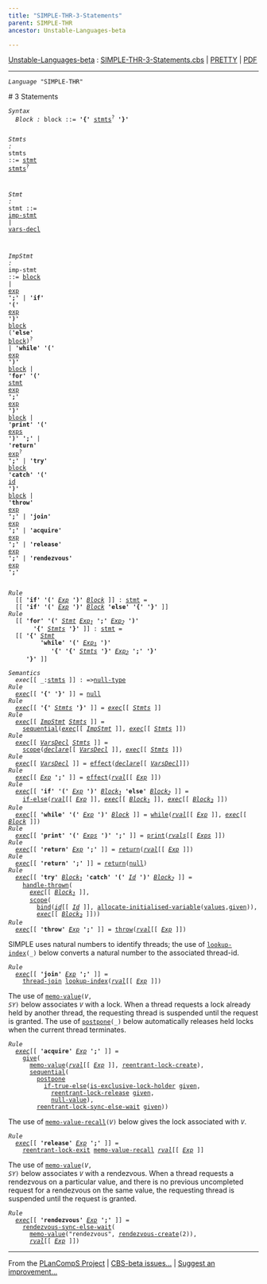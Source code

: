 ```yaml
---
title: "SIMPLE-THR-3-Statements"
parent: SIMPLE-THR
ancestor: Unstable-Languages-beta

---
```


[Unstable-Languages-beta] : [SIMPLE-THR-3-Statements.cbs] \| [PRETTY] \| [PDF]


----
<div class="highlighter-rouge"><pre class="highlight"><code><i class="keyword">Language</i> <span id="Language_SIMPLE-THR">"SIMPLE-THR"</span></code></pre></div>
# <span id="SectionNumber_3">3</span> Statements

<div class="highlighter-rouge"><pre class="highlight"><code><i class="keyword">Syntax</i>
  <i class="keyword"></i><i class="var"><i class="var"><span id="VariableStem_Block">Block</span></i> :</i> <span class="syn-name"><span id="SyntaxName_block">block</span></span> ::= <b class="atom">'{'</b> <span class="syn-name"><a href="#SyntaxName_stmts">stmts</a></span><sup class="sup">?</sup> <b class="atom">'}'</b>

  <i class="keyword"></i><i class="var"><i class="var"><span id="VariableStem_Stmts">Stmts</span></i> :</i> <span class="syn-name"><span id="SyntaxName_stmts">stmts</span></span> ::= <span class="syn-name"><a href="#SyntaxName_stmt">stmt</a></span> <span class="syn-name"><a href="#SyntaxName_stmts">stmts</a></span><sup class="sup">?</sup>

  <i class="keyword"></i><i class="var"><i class="var"><span id="VariableStem_Stmt">Stmt</span></i> :</i> <span class="syn-name"><span id="SyntaxName_stmt">stmt</span></span> ::= <span class="syn-name"><a href="#SyntaxName_imp-stmt">imp-stmt</a></span> | <span class="syn-name"><a href="../SIMPLE-THR-4-Declarations/index.html#SyntaxName_vars-decl">vars-decl</a></span>

  <i class="keyword"></i><i class="var"><i class="var"><span id="VariableStem_ImpStmt">ImpStmt</span></i> :</i> <span class="syn-name"><span id="SyntaxName_imp-stmt">imp-stmt</span></span> ::= <span class="syn-name"><a href="#SyntaxName_block">block</a></span>
               |  <span class="syn-name"><a href="../SIMPLE-THR-2-Expressions/index.html#SyntaxName_exp">exp</a></span> <b class="atom">';'</b>
               |  <b class="atom">'if'</b> <b class="atom">'('</b> <span class="syn-name"><a href="../SIMPLE-THR-2-Expressions/index.html#SyntaxName_exp">exp</a></span> <b class="atom">')'</b> <span class="syn-name"><a href="#SyntaxName_block">block</a></span> (<b class="atom">'else'</b> <span class="syn-name"><a href="#SyntaxName_block">block</a></span>)<sup class="sup">?</sup>
               |  <b class="atom">'while'</b> <b class="atom">'('</b> <span class="syn-name"><a href="../SIMPLE-THR-2-Expressions/index.html#SyntaxName_exp">exp</a></span> <b class="atom">')'</b> <span class="syn-name"><a href="#SyntaxName_block">block</a></span>
               |  <b class="atom">'for'</b> <b class="atom">'('</b> <span class="syn-name"><a href="#SyntaxName_stmt">stmt</a></span> <span class="syn-name"><a href="../SIMPLE-THR-2-Expressions/index.html#SyntaxName_exp">exp</a></span> <b class="atom">';'</b> <span class="syn-name"><a href="../SIMPLE-THR-2-Expressions/index.html#SyntaxName_exp">exp</a></span> <b class="atom">')'</b> <span class="syn-name"><a href="#SyntaxName_block">block</a></span>
               |  <b class="atom">'print'</b> <b class="atom">'('</b> <span class="syn-name"><a href="../SIMPLE-THR-2-Expressions/index.html#SyntaxName_exps">exps</a></span> <b class="atom">')'</b> <b class="atom">';'</b>
               |  <b class="atom">'return'</b> <span class="syn-name"><a href="../SIMPLE-THR-2-Expressions/index.html#SyntaxName_exp">exp</a></span><sup class="sup">?</sup> <b class="atom">';'</b>
               |  <b class="atom">'try'</b> <span class="syn-name"><a href="#SyntaxName_block">block</a></span> <b class="atom">'catch'</b> <b class="atom">'('</b> <span class="syn-name"><a href="../SIMPLE-THR-1-Lexical/index.html#SyntaxName_id">id</a></span> <b class="atom">')'</b> <span class="syn-name"><a href="#SyntaxName_block">block</a></span>
               |  <b class="atom">'throw'</b> <span class="syn-name"><a href="../SIMPLE-THR-2-Expressions/index.html#SyntaxName_exp">exp</a></span> <b class="atom">';'</b>
               |  <b class="atom">'join'</b> <span class="syn-name"><a href="../SIMPLE-THR-2-Expressions/index.html#SyntaxName_exp">exp</a></span> <b class="atom">';'</b>
               |  <b class="atom">'acquire'</b> <span class="syn-name"><a href="../SIMPLE-THR-2-Expressions/index.html#SyntaxName_exp">exp</a></span> <b class="atom">';'</b>
               |  <b class="atom">'release'</b> <span class="syn-name"><a href="../SIMPLE-THR-2-Expressions/index.html#SyntaxName_exp">exp</a></span> <b class="atom">';'</b>
               |  <b class="atom">'rendezvous'</b> <span class="syn-name"><a href="../SIMPLE-THR-2-Expressions/index.html#SyntaxName_exp">exp</a></span> <b class="atom">';'</b></code></pre></div>

<div class="highlighter-rouge"><pre class="highlight"><code><i class="keyword">Rule</i>
  [[ <b class="atom">'if'</b> <b class="atom">'('</b> <span id="Variable254_Exp"><i class="var"><a href="../SIMPLE-THR-2-Expressions/index.html#VariableStem_Exp">Exp</a></i></span> <b class="atom">')'</b> <span id="Variable261_Block"><i class="var"><a href="#VariableStem_Block">Block</a></i></span> ]] : <span class="syn-name"><a href="#SyntaxName_stmt">stmt</a></span> =
  [[ <b class="atom">'if'</b> <b class="atom">'('</b> <a href="#Variable254_Exp"><i class="var">Exp</i></a> <b class="atom">')'</b> <a href="#Variable261_Block"><i class="var">Block</i></a> <b class="atom">'else'</b> <b class="atom">'{'</b> <b class="atom">'}'</b> ]]
<i class="keyword">Rule</i>
  [[ <b class="atom">'for'</b> <b class="atom">'('</b> <span id="Variable315_Stmt"><i class="var"><a href="#VariableStem_Stmt">Stmt</a></i></span> <span id="Variable321_Exp1"><i class="var"><a href="../SIMPLE-THR-2-Expressions/index.html#VariableStem_Exp">Exp</a><sub class="sub">1</sub></i></span> <b class="atom">';'</b> <span id="Variable329_Exp2"><i class="var"><a href="../SIMPLE-THR-2-Expressions/index.html#VariableStem_Exp">Exp</a><sub class="sub">2</sub></i></span> <b class="atom">')'</b>
       <b class="atom">'{'</b> <span id="Variable338_Stmts"><i class="var"><a href="#VariableStem_Stmts">Stmts</a></i></span> <b class="atom">'}'</b> ]] : <span class="syn-name"><a href="#SyntaxName_stmt">stmt</a></span> =
  [[ <b class="atom">'{'</b> <a href="#Variable315_Stmt"><i class="var">Stmt</i></a>
         <b class="atom">'while'</b> <b class="atom">'('</b> <a href="#Variable321_Exp1"><i class="var">Exp<sub class="sub">1</sub></i></a> <b class="atom">')'</b>
            <b class="atom">'{'</b> <b class="atom">'{'</b> <a href="#Variable338_Stmts"><i class="var">Stmts</i></a> <b class="atom">'}'</b> <a href="#Variable329_Exp2"><i class="var">Exp<sub class="sub">2</sub></i></a> <b class="atom">';'</b> <b class="atom">'}'</b>
     <b class="atom">'}'</b> ]]</code></pre></div>

<div class="highlighter-rouge"><pre class="highlight"><code><i class="keyword">Semantics</i>
  <i class="sem-name"><span id="SemanticsName_exec">exec</span></i>[[ _:<span class="syn-name"><a href="#SyntaxName_stmts">stmts</a></span> ]] : =><span class="name"><a href="../../../../../Funcons-beta/Values/Primitive/Null/index.html#Name_null-type">null-type</a></span>
<i class="keyword">Rule</i>
  <i class="sem-name"><a href="#SemanticsName_exec">exec</a></i>[[ <b class="atom">'{'</b> <b class="atom">'}'</b> ]] = <span class="name"><a href="../../../../../Funcons-beta/Values/Primitive/Null/index.html#Name_null">null</a></span>
<i class="keyword">Rule</i>
  <i class="sem-name"><a href="#SemanticsName_exec">exec</a></i>[[ <b class="atom">'{'</b> <span id="Variable456_Stmts"><i class="var"><a href="#VariableStem_Stmts">Stmts</a></i></span> <b class="atom">'}'</b> ]] = <i class="sem-name"><a href="#SemanticsName_exec">exec</a></i>[[ <a href="#Variable456_Stmts"><i class="var">Stmts</i></a> ]]
<i class="keyword">Rule</i>
  <i class="sem-name"><a href="#SemanticsName_exec">exec</a></i>[[ <span id="Variable489_ImpStmt"><i class="var"><a href="#VariableStem_ImpStmt">ImpStmt</a></i></span> <span id="Variable494_Stmts"><i class="var"><a href="#VariableStem_Stmts">Stmts</a></i></span> ]] =
    <span class="name"><a href="../../../../../Funcons-beta/Computations/Normal/Flowing/index.html#Name_sequential">sequential</a></span>(<i class="sem-name"><a href="#SemanticsName_exec">exec</a></i>[[ <a href="#Variable489_ImpStmt"><i class="var">ImpStmt</i></a> ]], <i class="sem-name"><a href="#SemanticsName_exec">exec</a></i>[[ <a href="#Variable494_Stmts"><i class="var">Stmts</i></a> ]])
<i class="keyword">Rule</i>
  <i class="sem-name"><a href="#SemanticsName_exec">exec</a></i>[[ <span id="Variable544_VarsDecl"><i class="var"><a href="../SIMPLE-THR-4-Declarations/index.html#VariableStem_VarsDecl">VarsDecl</a></i></span> <span id="Variable549_Stmts"><i class="var"><a href="#VariableStem_Stmts">Stmts</a></i></span> ]] =
    <span class="name"><a href="../../../../../Funcons-beta/Computations/Normal/Binding/index.html#Name_scope">scope</a></span>(<i class="sem-name"><a href="../SIMPLE-THR-4-Declarations/index.html#SemanticsName_declare">declare</a></i>[[ <a href="#Variable544_VarsDecl"><i class="var">VarsDecl</i></a> ]], <i class="sem-name"><a href="#SemanticsName_exec">exec</a></i>[[ <a href="#Variable549_Stmts"><i class="var">Stmts</i></a> ]])
<i class="keyword">Rule</i>
  <i class="sem-name"><a href="#SemanticsName_exec">exec</a></i>[[ <span id="Variable599_VarsDecl"><i class="var"><a href="../SIMPLE-THR-4-Declarations/index.html#VariableStem_VarsDecl">VarsDecl</a></i></span> ]] = <span class="name"><a href="../../../../../Funcons-beta/Computations/Normal/Flowing/index.html#Name_effect">effect</a></span>(<i class="sem-name"><a href="../SIMPLE-THR-4-Declarations/index.html#SemanticsName_declare">declare</a></i>[[ <a href="#Variable599_VarsDecl"><i class="var">VarsDecl</i></a>]])
<i class="keyword">Rule</i>
  <i class="sem-name"><a href="#SemanticsName_exec">exec</a></i>[[ <span id="Variable635_Exp"><i class="var"><a href="../SIMPLE-THR-2-Expressions/index.html#VariableStem_Exp">Exp</a></i></span> <b class="atom">';'</b> ]] = <span class="name"><a href="../../../../../Funcons-beta/Computations/Normal/Flowing/index.html#Name_effect">effect</a></span>(<i class="sem-name"><a href="../SIMPLE-THR-2-Expressions/index.html#SemanticsName_rval">rval</a></i>[[ <a href="#Variable635_Exp"><i class="var">Exp</i></a> ]])
<i class="keyword">Rule</i>
  <i class="sem-name"><a href="#SemanticsName_exec">exec</a></i>[[ <b class="atom">'if'</b> <b class="atom">'('</b> <span id="Variable678_Exp"><i class="var"><a href="../SIMPLE-THR-2-Expressions/index.html#VariableStem_Exp">Exp</a></i></span> <b class="atom">')'</b> <span id="Variable686_Block1"><i class="var"><a href="#VariableStem_Block">Block</a><sub class="sub">1</sub></i></span> <b class="atom">'else'</b> <span id="Variable694_Block2"><i class="var"><a href="#VariableStem_Block">Block</a><sub class="sub">2</sub></i></span> ]] =
    <span class="name"><a href="../../../../../Funcons-beta/Computations/Normal/Flowing/index.html#Name_if-else">if-else</a></span>(<i class="sem-name"><a href="../SIMPLE-THR-2-Expressions/index.html#SemanticsName_rval">rval</a></i>[[ <a href="#Variable678_Exp"><i class="var">Exp</i></a> ]], <i class="sem-name"><a href="#SemanticsName_exec">exec</a></i>[[ <a href="#Variable686_Block1"><i class="var">Block<sub class="sub">1</sub></i></a> ]], <i class="sem-name"><a href="#SemanticsName_exec">exec</a></i>[[ <a href="#Variable694_Block2"><i class="var">Block<sub class="sub">2</sub></i></a> ]])
<i class="keyword">Rule</i>
  <i class="sem-name"><a href="#SemanticsName_exec">exec</a></i>[[ <b class="atom">'while'</b> <b class="atom">'('</b> <span id="Variable768_Exp"><i class="var"><a href="../SIMPLE-THR-2-Expressions/index.html#VariableStem_Exp">Exp</a></i></span> <b class="atom">')'</b> <span id="Variable775_Block"><i class="var"><a href="#VariableStem_Block">Block</a></i></span> ]] = <span class="name"><a href="../../../../../Funcons-beta/Computations/Normal/Flowing/index.html#Name_while">while</a></span>(<i class="sem-name"><a href="../SIMPLE-THR-2-Expressions/index.html#SemanticsName_rval">rval</a></i>[[ <a href="#Variable768_Exp"><i class="var">Exp</i></a> ]], <i class="sem-name"><a href="#SemanticsName_exec">exec</a></i>[[ <a href="#Variable775_Block"><i class="var">Block</i></a> ]])
<i class="keyword">Rule</i>
  <i class="sem-name"><a href="#SemanticsName_exec">exec</a></i>[[ <b class="atom">'print'</b> <b class="atom">'('</b> <span id="Variable832_Exps"><i class="var"><a href="../SIMPLE-THR-2-Expressions/index.html#VariableStem_Exps">Exps</a></i></span> <b class="atom">')'</b> <b class="atom">';'</b> ]] = <span class="name"><a href="../../../../../Funcons-beta/Computations/Normal/Interacting/index.html#Name_print">print</a></span>(<i class="sem-name"><a href="../SIMPLE-THR-2-Expressions/index.html#SemanticsName_rvals">rvals</a></i>[[ <a href="#Variable832_Exps"><i class="var">Exps</i></a> ]])
<i class="keyword">Rule</i>
  <i class="sem-name"><a href="#SemanticsName_exec">exec</a></i>[[ <b class="atom">'return'</b> <span id="Variable878_Exp"><i class="var"><a href="../SIMPLE-THR-2-Expressions/index.html#VariableStem_Exp">Exp</a></i></span> <b class="atom">';'</b> ]] = <span class="name"><a href="../../../../../Funcons-beta/Computations/Abnormal/Returning/index.html#Name_return">return</a></span>(<i class="sem-name"><a href="../SIMPLE-THR-2-Expressions/index.html#SemanticsName_rval">rval</a></i>[[ <a href="#Variable878_Exp"><i class="var">Exp</i></a> ]])
<i class="keyword">Rule</i>
  <i class="sem-name"><a href="#SemanticsName_exec">exec</a></i>[[ <b class="atom">'return'</b> <b class="atom">';'</b> ]] = <span class="name"><a href="../../../../../Funcons-beta/Computations/Abnormal/Returning/index.html#Name_return">return</a></span>(<span class="name"><a href="../../../../../Funcons-beta/Values/Primitive/Null/index.html#Name_null">null</a></span>)
<i class="keyword">Rule</i>
  <i class="sem-name"><a href="#SemanticsName_exec">exec</a></i>[[ <b class="atom">'try'</b> <span id="Variable947_Block1"><i class="var"><a href="#VariableStem_Block">Block</a><sub class="sub">1</sub></i></span> <b class="atom">'catch'</b> <b class="atom">'('</b> <span id="Variable956_Id"><i class="var"><a href="../SIMPLE-THR-1-Lexical/index.html#VariableStem_Id">Id</a></i></span> <b class="atom">')'</b> <span id="Variable964_Block2"><i class="var"><a href="#VariableStem_Block">Block</a><sub class="sub">2</sub></i></span> ]] =
    <span class="name"><a href="../../../../../Funcons-beta/Computations/Abnormal/Throwing/index.html#Name_handle-thrown">handle-thrown</a></span>(
      <i class="sem-name"><a href="#SemanticsName_exec">exec</a></i>[[ <a href="#Variable947_Block1"><i class="var">Block<sub class="sub">1</sub></i></a> ]],
      <span class="name"><a href="../../../../../Funcons-beta/Computations/Normal/Binding/index.html#Name_scope">scope</a></span>(
        <span class="name"><a href="../../../../../Funcons-beta/Computations/Normal/Binding/index.html#Name_bind">bind</a></span>(<i class="sem-name"><a href="../SIMPLE-THR-1-Lexical/index.html#SemanticsName_id">id</a></i>[[ <a href="#Variable956_Id"><i class="var">Id</i></a> ]], <span class="name"><a href="../../../../../Funcons-beta/Computations/Normal/Storing/index.html#Name_allocate-initialised-variable">allocate-initialised-variable</a></span>(<span class="name"><a href="../../../../../Funcons-beta/Values/Value-Types/index.html#Name_values">values</a></span>,<span class="name"><a href="../../../../../Funcons-beta/Computations/Normal/Giving/index.html#Name_given">given</a></span>)),
        <i class="sem-name"><a href="#SemanticsName_exec">exec</a></i>[[ <a href="#Variable964_Block2"><i class="var">Block<sub class="sub">2</sub></i></a> ]]))
<i class="keyword">Rule</i>
  <i class="sem-name"><a href="#SemanticsName_exec">exec</a></i>[[ <b class="atom">'throw'</b> <span id="Variable1063_Exp"><i class="var"><a href="../SIMPLE-THR-2-Expressions/index.html#VariableStem_Exp">Exp</a></i></span> <b class="atom">';'</b> ]] = <span class="name"><a href="../../../../../Funcons-beta/Computations/Abnormal/Throwing/index.html#Name_throw">throw</a></span>(<i class="sem-name"><a href="../SIMPLE-THR-2-Expressions/index.html#SemanticsName_rval">rval</a></i>[[ <a href="#Variable1063_Exp"><i class="var">Exp</i></a> ]])</code></pre></div>


SIMPLE uses natural numbers to identify threads; the use of <code><span class="name"><a href="../../../../../Unstable-Funcons-beta/Computations/Normal/Indexing/index.html#Name_lookup-index">lookup-index</a></span>(_)</code>
below converts a natural number to the associated thread-id. 

<div class="highlighter-rouge"><pre class="highlight"><code><i class="keyword">Rule</i>
  <i class="sem-name"><a href="#SemanticsName_exec">exec</a></i>[[ <b class="atom">'join'</b> <span id="Variable1130_Exp"><i class="var"><a href="../SIMPLE-THR-2-Expressions/index.html#VariableStem_Exp">Exp</a></i></span> <b class="atom">';'</b> ]] =
    <span class="name"><a href="../../../../../Unstable-Funcons-beta/Computations/Threads/Multithreading/index.html#Name_thread-join">thread-join</a></span> <span class="name"><a href="../../../../../Unstable-Funcons-beta/Computations/Normal/Indexing/index.html#Name_lookup-index">lookup-index</a></span>(<i class="sem-name"><a href="../SIMPLE-THR-2-Expressions/index.html#SemanticsName_rval">rval</a></i>[[ <a href="#Variable1130_Exp"><i class="var">Exp</i></a> ]])</code></pre></div>


The use of <code><span class="name"><a href="../../../../../Unstable-Funcons-beta/Computations/Normal/Memos/index.html#Name_memo-value">memo-value</a></span>(<i class="var">V</i>, <i class="var">SY</i>)</code> below associates <code><i class="var">V</i></code> with a lock.
When a thread requests a lock already held by another thread,
the requesting thread is suspended until the request is granted.
The use of <code><span class="name"><a href="../../../../../Unstable-Funcons-beta/Computations/Abnormal/Postponing/index.html#Name_postpone">postpone</a></span>(_)</code> below automatically releases held locks
when the current thread terminates.

<div class="highlighter-rouge"><pre class="highlight"><code><i class="keyword">Rule</i>
  <i class="sem-name"><a href="#SemanticsName_exec">exec</a></i>[[ <b class="atom">'acquire'</b> <span id="Variable1238_Exp"><i class="var"><a href="../SIMPLE-THR-2-Expressions/index.html#VariableStem_Exp">Exp</a></i></span> <b class="atom">';'</b> ]] =
    <span class="name"><a href="../../../../../Funcons-beta/Computations/Normal/Giving/index.html#Name_give">give</a></span>(
      <span class="name"><a href="../../../../../Unstable-Funcons-beta/Computations/Normal/Memos/index.html#Name_memo-value">memo-value</a></span>(<i class="sem-name"><a href="../SIMPLE-THR-2-Expressions/index.html#SemanticsName_rval">rval</a></i>[[ <a href="#Variable1238_Exp"><i class="var">Exp</i></a> ]], <span class="name"><a href="../../../../../Unstable-Funcons-beta/Computations/Threads/Synchronising/Locks/index.html#Name_reentrant-lock-create">reentrant-lock-create</a></span>),
      <span class="name"><a href="../../../../../Funcons-beta/Computations/Normal/Flowing/index.html#Name_sequential">sequential</a></span>(
        <span class="name"><a href="../../../../../Unstable-Funcons-beta/Computations/Abnormal/Postponing/index.html#Name_postpone">postpone</a></span> 
          <span class="name"><a href="../../../../../Funcons-beta/Computations/Normal/Flowing/index.html#Name_if-true-else">if-true-else</a></span>(<span class="name"><a href="../../../../../Unstable-Funcons-beta/Computations/Threads/Synchronising/Locks/index.html#Name_is-exclusive-lock-holder">is-exclusive-lock-holder</a></span> <span class="name"><a href="../../../../../Funcons-beta/Computations/Normal/Giving/index.html#Name_given">given</a></span>,
            <span class="name"><a href="../../../../../Unstable-Funcons-beta/Computations/Threads/Synchronising/Locks/index.html#Name_reentrant-lock-release">reentrant-lock-release</a></span> <span class="name"><a href="../../../../../Funcons-beta/Computations/Normal/Giving/index.html#Name_given">given</a></span>,
            <span class="name"><a href="../../../../../Funcons-beta/Values/Primitive/Null/index.html#Name_null-value">null-value</a></span>),
        <span class="name"><a href="../../../../../Unstable-Funcons-beta/Computations/Threads/Synchronising/Locks/index.html#Name_reentrant-lock-sync-else-wait">reentrant-lock-sync-else-wait</a></span> <span class="name"><a href="../../../../../Funcons-beta/Computations/Normal/Giving/index.html#Name_given">given</a></span>))</code></pre></div>


The use of <code><span class="name"><a href="../../../../../Unstable-Funcons-beta/Computations/Normal/Memos/index.html#Name_memo-value-recall">memo-value-recall</a></span>(<i class="var">V</i>)</code> below gives the lock associated with <code><i class="var">V</i></code>.

<div class="highlighter-rouge"><pre class="highlight"><code><i class="keyword">Rule</i>
  <i class="sem-name"><a href="#SemanticsName_exec">exec</a></i>[[ <b class="atom">'release'</b> <span id="Variable1363_Exp"><i class="var"><a href="../SIMPLE-THR-2-Expressions/index.html#VariableStem_Exp">Exp</a></i></span> <b class="atom">';'</b> ]] =
    <span class="name"><a href="../../../../../Unstable-Funcons-beta/Computations/Threads/Synchronising/Locks/index.html#Name_reentrant-lock-exit">reentrant-lock-exit</a></span> <span class="name"><a href="../../../../../Unstable-Funcons-beta/Computations/Normal/Memos/index.html#Name_memo-value-recall">memo-value-recall</a></span> <i class="sem-name"><a href="../SIMPLE-THR-2-Expressions/index.html#SemanticsName_rval">rval</a></i>[[ <a href="#Variable1363_Exp"><i class="var">Exp</i></a> ]]</code></pre></div>

The use of <code><span class="name"><a href="../../../../../Unstable-Funcons-beta/Computations/Normal/Memos/index.html#Name_memo-value">memo-value</a></span>(<i class="var">V</i>, <i class="var">SY</i>)</code> below associates <code><i class="var">V</i></code> with a rendezvous.
When a thread requests a rendezvous on a particular value, and there
is no previous uncompleted request for a rendezvous on the same value,
the requesting thread is suspended until the request is granted.

<div class="highlighter-rouge"><pre class="highlight"><code><i class="keyword">Rule</i>
  <i class="sem-name"><a href="#SemanticsName_exec">exec</a></i>[[ <b class="atom">'rendezvous'</b> <span id="Variable1447_Exp"><i class="var"><a href="../SIMPLE-THR-2-Expressions/index.html#VariableStem_Exp">Exp</a></i></span> <b class="atom">';'</b> ]] =
    <span class="name"><a href="../../../../../Unstable-Funcons-beta/Computations/Threads/Synchronising/Notifications/index.html#Name_rendezvous-sync-else-wait">rendezvous-sync-else-wait</a></span>(
      <span class="name"><a href="../../../../../Unstable-Funcons-beta/Computations/Normal/Memos/index.html#Name_memo-value">memo-value</a></span>("rendezvous", <span class="name"><a href="../../../../../Unstable-Funcons-beta/Computations/Threads/Synchronising/Notifications/index.html#Name_rendezvous-create">rendezvous-create</a></span>(2)),
      <i class="sem-name"><a href="../SIMPLE-THR-2-Expressions/index.html#SemanticsName_rval">rval</a></i>[[ <a href="#Variable1447_Exp"><i class="var">Exp</i></a> ]])</code></pre></div>

                


[Funcons-beta]: /CBS-beta/docs/Funcons-beta
  "FUNCONS-BETA"
[Unstable-Funcons-beta]: /CBS-beta/docs/Unstable-Funcons-beta
  "UNSTABLE-FUNCONS-BETA"
[Languages-beta]: /CBS-beta/docs/Languages-beta
  "LANGUAGES-BETA"
[Unstable-Languages-beta]: /CBS-beta/docs/Unstable-Languages-beta
  "UNSTABLE-LANGUAGES-BETA"
[CBS-beta]: /CBS-beta
  "CBS-BETA"
[SIMPLE-THR-3-Statements.cbs]: https://github.com/plancomps/CBS-beta/blob/master/Unstable-Languages-beta/SIMPLE-Threads/SIMPLE-THR-cbs/SIMPLE-THR/SIMPLE-THR-3-Statements/SIMPLE-THR-3-Statements.cbs
  "CBS SOURCE FILE ON GITHUB"
[PLAIN]: /CBS-beta/docs/Unstable-Languages-beta/SIMPLE-Threads/SIMPLE-THR-cbs/SIMPLE-THR/SIMPLE-THR-3-Statements
  "CBS SOURCE WEB PAGE"
[PRETTY]: /CBS-beta/math/Unstable-Languages-beta/SIMPLE-Threads/SIMPLE-THR-cbs/SIMPLE-THR/SIMPLE-THR-3-Statements
  "CBS-KATEX WEB PAGE"
[PDF]: https://github.com/plancomps/CBS-beta/blob/master/Unstable-Languages-beta/SIMPLE-Threads/SIMPLE-THR-cbs/SIMPLE-THR/SIMPLE-THR-3-Statements/SIMPLE-THR-3-Statements.pdf
  "CBS-LATEX PDF FILE"
[PLanCompS Project]: https://plancomps.github.io
  "PROGRAMMING LANGUAGE COMPONENTS AND SPECIFICATIONS PROJECT HOME PAGE"

____

From the [PLanCompS Project] | [CBS-beta issues...] | [Suggest an improvement...]

[CBS-beta issues...]: https://github.com/plancomps/CBS-beta/issues
   "CBS-BETA ISSUE REPORTS ON GITHUB"
 [Suggest an improvement...]: mailto:plancomps@gmail.com?Subject=CBS-beta%20-%20comment&Body=Re%3A%20CBS-beta%20specification%20at%20SIMPLE-THR/SIMPLE-THR-3-Statements/SIMPLE-THR-3-Statements.cbs%0A%0AComment/Query/Issue/Suggestion%3A%0A%0A%0ASignature%3A%0A
   "GENERATE AN EMAIL TEMPLATE"
